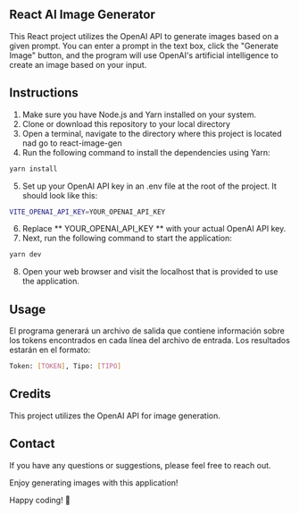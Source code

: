 ## React AI Image Generator

This React project utilizes the OpenAI API to generate images based on a given prompt. You can enter a prompt in the text box, click the "Generate Image" button, and the program will use OpenAI's artificial intelligence to create an image based on your input.

## Instructions

1. Make sure you have Node.js and Yarn installed on your system.
2. Clone or download this repository to your local directory
3. Open a terminal, navigate to the directory where this project is located nad go to react-image-gen
4. Run the following command to install the dependencies using Yarn:

```bash
yarn install
```

5. Set up your OpenAI API key in an .env file at the root of the project. It should look like this:

```bash
VITE_OPENAI_API_KEY=YOUR_OPENAI_API_KEY
```

6. Replace ** YOUR_OPENAI_API_KEY ** with your actual OpenAI API key.
7. Next, run the following command to start the application:

```bash
yarn dev
```
8. Open your web browser and visit the localhost that is provided to use the application.
## Usage

El programa generará un archivo de salida que contiene información sobre los tokens encontrados en cada línea del archivo de entrada. Los resultados estarán en el formato:

```bash
Token: [TOKEN], Tipo: [TIPO]
```
## Credits

This project utilizes the OpenAI API for image generation.

## Contact
If you have any questions or suggestions, please feel free to reach out.

Enjoy generating images with this application! 

Happy coding! 🚀